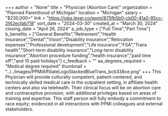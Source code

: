 +++
author = "None"
title = "Physician (Abortion Care)"
organization = "Planned Parenthood of Michigan"
location = "Michigan"
salary = "$230,000+"
link = "https://jobs.lever.co/ppmi/875fb5b0-cb00-41a0-85cc-2f42ecfab718"
sort_date = "2024-03-30"
created_at = "March 30, 2024"
closing_date = "April 26, 2024"
a_job_type = ["Full Time","Part Time"]
b_benefits = ["General Benefits","Retirement","Health Insurance","Dental","Vision","Disability insurance","Relocation expenses","Professional development","Life insurance","FSA","Trans health","Short-term disability insurance","Long-term disability insurance","Abortion procedure funding","health insurance","paid time off","and 10 paid holidays"]
c_feedback = ""
aa_degrees_required = "Medical degree required"
thumbnail = "../../images/PPMIAffiliateLogoStackedBlueTrans_bcb338ce.png"
+++
This Physician will provide culturally competent, patient-centered, and technically skilled medical care in the outpatient setting, in affiliate health centers and also via telehealth.  Their clinical focus will be on abortion care and contraceptive provision, with additional privileges based on areas of training and expertise. This staff person will fully embody a commitment to race equity; evidenced in all interactions with PPMI colleagues and external stakeholders.